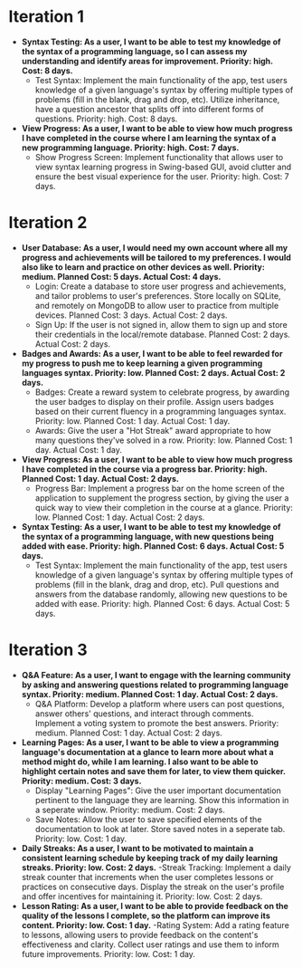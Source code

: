 # Iteration 1
- **Syntax Testing: As a user, I want to be able to test my knowledge of the syntax of a programming language, so I can assess my understanding and identify areas for improvement. Priority: high. Cost: 8 days.**
  - Test Syntax: Implement the main functionality of the app, test users knowledge of a given language's syntax by offering multiple types of problems (fill in the blank, drag and drop, etc). Utilize inheritance, have a question ancestor that splits off into different forms of questions. Priority: high. Cost: 8 days.
- **View Progress: As a user, I want to be able to view how much progress I have completed in the course where I am learning the syntax of a new programming language. Priority: high. Cost: 7 days.**
  - Show Progress Screen: Implement functionality that allows user to view syntax learning progress in Swing-based GUI, avoid clutter and ensure the best visual experience for the user. Priority: high. Cost: 7 days.

# Iteration 2
- **User Database: As a user, I would need my own account where all my progress and achievements will be tailored to my preferences. I would also like to learn and practice on other devices as well. Priority: medium. Planned Cost: 5 days. Actual Cost: 4 days.**
  - Login: Create a database to store user progress and achievements, and tailor problems to user's preferences. Store locally on SQLite, and remotely on MongoDB to allow user to practice from multiple devices. Planned Cost: 3 days. Actual Cost: 2 days.
  - Sign Up: If the user is not signed in, allow them to sign up and store their credentials in the local/remote database. Planned Cost: 2 days. Actual Cost: 2 days.
- **Badges and Awards: As a user, I want to be able to feel rewarded for my progress to push me to keep learning a given programming languages syntax. Priority: low. Planned Cost: 2 days. Actual Cost: 2 days.**
  - Badges: Create a reward system to celebrate progress, by awarding the user badges to display on their profile. Assign users badges based on their current fluency in a programming languages syntax. Priority: low. Planned Cost: 1 day. Actual Cost: 1 day.
  - Awards: Give the user a "Hot Streak" award appropriate to how many questions they've solved in a row. Priority: low. Planned Cost: 1 day. Actual Cost: 1 day.
- **View Progress: As a user, I want to be able to view how much progress I have completed in the course via a progress bar. Priority: high. Planned Cost: 1 day. Actual Cost: 2 days.**
  - Progress Bar: Implement a progress bar on the home screen of the application to supplement the progress section, by giving the user a quick way to view their completion in the course at a glance. Priority: low. Planned Cost: 1 day. Actual Cost: 2 days.
- **Syntax Testing: As a user, I want to be able to test my knowledge of the syntax of a programming language, with new questions being added with ease. Priority: high. Planned Cost: 6 days. Actual Cost: 5 days.**
  - Test Syntax: Implement the main functionality of the app, test users knowledge of a given language's syntax by offering multiple types of problems (fill in the blank, drag and drop, etc). Pull questions and answers from the database randomly, allowing new questions to be added with ease. Priority: high. Planned Cost: 6 days. Actual Cost: 5 days.

# Iteration 3
- **Q&A Feature: As a user, I want to engage with the learning community by asking and answering questions related to programming language syntax. Priority: medium. Planned Cost: 1 day. Actual Cost: 2 days.**
  - Q&A Platform: Develop a platform where users can post questions, answer others' questions, and interact through comments. Implement a voting system to promote the best answers. Priority: medium. Planned Cost: 1 day. Actual Cost: 2 days.
- **Learning Pages: As a user, I want to be able to view a programming language's documentation at a glance to learn more about what a method might do, while I am learning. I also want to be able to highlight certain notes and save them for later, to view them quicker. Priority: medium. Cost: 3 days.**
  - Display "Learning Pages": Give the user important documentation pertinent to the language they are learning. Show this information in a seperate window. Priority: medium. Cost: 2 days.
  - Save Notes: Allow the user to save specified elements of the documentation to look at later. Store saved notes in a seperate tab. Priority: low. Cost: 1 day.
- **Daily Streaks: As a user, I want to be motivated to maintain a consistent learning schedule by keeping track of my daily learning streaks. Priority: low. Cost: 2 days.**
-Streak Tracking: Implement a daily streak counter that increments when the user completes lessons or practices on consecutive days. Display the streak on the user's profile and offer incentives for maintaining it. Priority: low. Cost: 2 days.
- **Lesson Rating: As a user, I want to be able to provide feedback on the quality of the lessons I complete, so the platform can improve its content. Priority: low. Cost: 1 day.**
-Rating System: Add a rating feature to lessons, allowing users to provide feedback on the content's effectiveness and clarity. Collect user ratings and use them to inform future improvements. Priority: low. Cost: 1 day.
